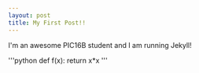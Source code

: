 ```yaml
---
layout: post
title: My First Post!! 
---
```


I'm an awesome PIC16B student and I am running Jekyll! 

'''python
	def f(x):
		return x*x
'''
